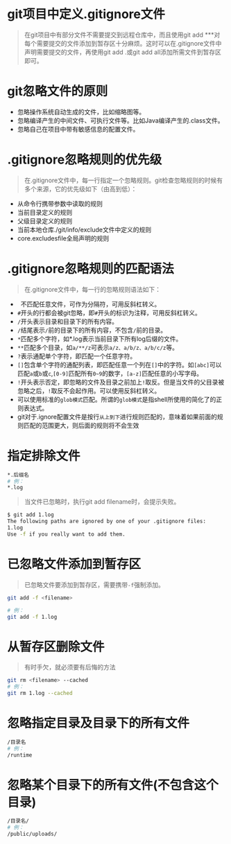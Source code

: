 # git项目中定义.gitignore文件
> 在git项目中有部分文件不需要提交到远程仓库中，而且使用git add ***对每个需要提交的文件添加到暂存区十分麻烦。这时可以在.gitignore文件中声明需要提交的文件，再使用git add .或git add all添加所需文件到暂存区即可。
# git忽略文件的原则
* 忽略操作系统自动生成的文件，比如缩略图等。
* 忽略编译产生的中间文件、可执行文件等。比如Java编译产生的.class文件。
* 忽略自己在项目中带有敏感信息的配置文件。
# .gitignore忽略规则的优先级
> 在.gitignore文件中，每一行指定一个忽略规则。git检查忽略规则的时候有多个来源，它的优先级如下（由高到低）：
* 从命令行携带参数中读取的规则
* 当前目录定义的规则
* 父级目录定义的规则
* 当前本地仓库./git/info/exclude文件中定义的规则
* core.excludesfile全局声明的规则
# .gitignore忽略规则的匹配语法
> 在.gitignore文件中，每一行的忽略规则语法如下：
* ` `不匹配任意文件，可作为分隔符，可用反斜杠转义。
* `#`开头的行都会被git忽略，即`#`开头的标识为注释，可用反斜杠转义。
* `/`开头表示目录和目录下的所有内容。
* `/`结尾表示`/`前的目录下的所有内容，不包含`/`前的目录。
* `*`匹配多个字符，如*.log表示当前目录下所有log后缀的文件。
* `**`匹配多个目录，如`a/**/z`可表示`a/z、a/b/z、a/b/c/z`等。
* `?`表示通配单个字符，即匹配一个任意字符。
* `[]`包含单个字符的通配列表，即匹配任意一个列在`[]`中的字符。如`[abc]`可以匹配`a`或`b`或`c`,`[0-9]`匹配所有`0~9`的数字，`[a-z]`匹配任意的小写字母。
* `!`开头表示否定，即忽略的文件及目录之前加上`!`取反。但是当文件的父目录被忽略之后，`!`取反不会起作用。可以使用反斜杠转义。
* 可以使用标准的`glob模式`匹配。所谓的`glob模式`是指shell所使用的简化了的正则表达式。
* git对于.ignore配置文件是按行`从上到下`进行规则匹配的，意味着如果前面的规则匹配的范围更大，则后面的规则将不会生效
# 指定排除文件
```sh
*.后缀名
# 例：
*.log
```
> 当文件已忽略时，执行git add filename时，会提示失败。
```sh
$ git add 1.log
The following paths are ignored by one of your .gitignore files:
1.log
Use -f if you really want to add them.
```
# 已忽略文件添加到暂存区
> 已忽略文件要添加到暂存区，需要携带`-f`强制添加。
```sh
git add -f <filename>

# 例：
git add -f 1.log
```
# 从暂存区删除文件
> 有时手欠，就必须要有后悔的方法
```sh
git rm <filename> --cached
# 例：
git rm 1.log --cached
```
# 忽略指定目录及目录下的所有文件
```sh
/目录名
# 例：
/runtime
```
# 忽略某个目录下的所有文件(不包含这个目录)
```sh
/目录名/
# 例：
/public/uploads/
```